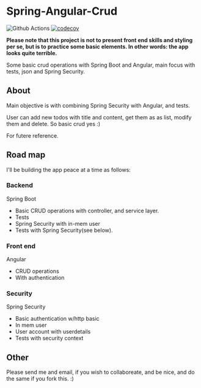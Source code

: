 # Spring-Angular-Crud
![Github Actions](https://github.com/SJarno/spring-angular-crud/actions/workflows/maven.yml/badge.svg) [![codecov](https://codecov.io/gh/sjarno/spring-angular-crud/branch/main/graph/badge.svg?token=B7MGQ0IRJ7)](https://codecov.io/gh/sjarno/spring-angular-crud)

**Please note that this project is not to present front end skills and styling per se, but is to practice some basic elements. In other words: the app looks quite terrible.**

Some basic crud operations with Spring Boot and Angular, main focus with tests, json and Spring Security.

## About
Main objective is with combining Spring Security with Angular, and tests. 

User can add new todos with title and content, get them as as list, modify them and delete. So basic crud yes :)

For futere reference.

## Road map
I'll be building the app peace at a time as follows:
### Backend
Spring Boot
- Basic CRUD operations with controller, and service layer.
- Tests
- Spring Security
    with in-mem user
- Tests with Spring Security(see below).

### Front end
Angular
- CRUD operations
- With authentication

### Security
Spring Security
- Basic authentication w/http basic
- In mem user
- User account with userdetails
- Tests with security context

## Other
Please send me and email, if you wish to collaboreate, and be nice, and do the same if you fork this. :)
